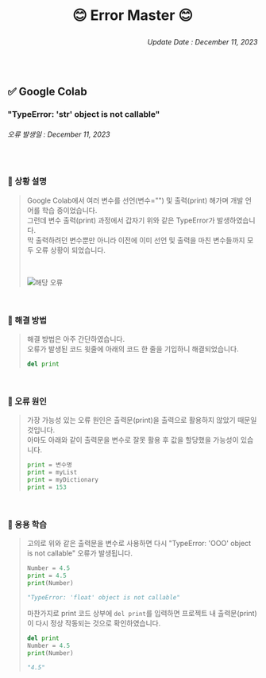 <!-- Introduction -->
# <p align = center>😊 Error Master 😊</p>

<!-- Update Date -->
###### <p align = right>Update Date : December 11, 2023</p>

<br/>

<!-- Google Colab -->
## ✅ Google Colab
### "TypeError: 'str' object is not callable"
###### 오류 발생일 : December 11, 2023

<br/>

### 🔔 상황 설명
> Google Colab에서 여러 변수를 선언(변수="") 및 출력(print) 해가며 개발 언어를 학습 중이었습니다.  
> 그런데 변수 출력(print) 과정에서 갑자기 위와 같은 TypeError가 발생하였습니다.  
> 막 출력하려던 변수뿐만 아니라 이전에 이미 선언 및 출력을 마친 변수들까지 모두 오류 상황이 되었습니다.  
> 
> <br/>
> 
> ![해당 오류](https://github.com/Kim-src/Errors/assets/150884526/c361ba6a-49bf-4aa1-9e0a-79aca87ac743)  

<br/>

### 📌 해결 방법
> 해결 방법은 아주 간단하였습니다.  
> 오류가 발생된 코드 윗줄에 아래의 코드 한 줄을 기입하니 해결되었습니다.  
>
> ``` Python
> del print
> ```

<br/>

### 📌 오류 원인
> 가장 가능성 있는 오류 원인은 출력문(print)을 출력으로 활용하지 않았기 때문일 것입니다.  
> 아마도 아래와 같이 출력문을 변수로 잘못 활용 후 값을 할당했을 가능성이 있습니다.  
> 
> ``` Python
> print = 변수명
> print = myList
> print = myDictionary
> print = 153
> ```

<br/>

### 🎁 응용 학습
> 고의로 위와 같은 출력문을 변수로 사용하면 다시 "TypeError: 'OOO' object is not callable" 오류가 발생됩니다.  
>
> ``` Python
> Number = 4.5
> print = 4.5
> print(Number)
>
> "TypeError: 'float' object is not callable"
> ```
> 
> 마찬가지로 print 코드 상부에 ```del print```를 입력하면 프로젝트 내 출력문(print)이 다시 정상 작동되는 것으로 확인하였습니다.
>
> ``` Python
> del print
> Number = 4.5
> print(Number)
>
> "4.5"
> ```

<br/>
<br/>
<br/>
